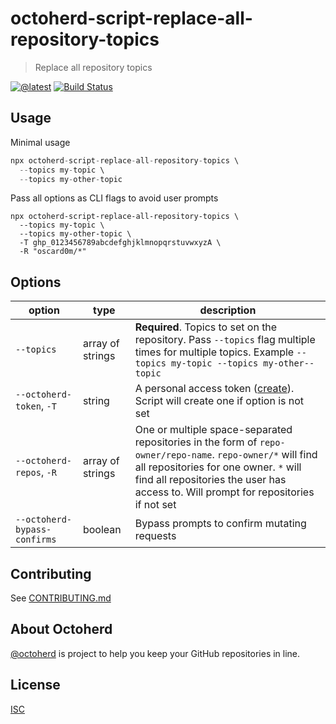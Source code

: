 # octoherd-script-replace-all-repository-topics

> Replace all repository topics

[![@latest](https://img.shields.io/npm/v/octoherd-script-replace-all-repository-topics.svg)](https://www.npmjs.com/package/octoherd-script-replace-all-repository-topics)
[![Build Status](https://github.com/oscard0m/octoherd-script-replace-all-repository-topics/workflows/Test/badge.svg)](https://github.com/oscard0m/octoherd-script-replace-all-repository-topics/actions?query=workflow%3ATest+branch%3Amain)

## Usage

Minimal usage

```js
npx octoherd-script-replace-all-repository-topics \
  --topics my-topic \
  --topics my-other-topic
```

Pass all options as CLI flags to avoid user prompts

```
npx octoherd-script-replace-all-repository-topics \
  --topics my-topic \
  --topics my-other-topic \
  -T ghp_0123456789abcdefghjklmnopqrstuvwxyzA \
  -R "oscard0m/*"
```

## Options

| option                       | type             | description                                                                                                                                                                                                                                 |
| ---------------------------- | ---------------- | ------------------------------------------------------------------------------------------------------------------------------------------------------------------------------------------------------------------------------------------- |
| `--topics`                   | array of strings | **Required**. Topics to set on the repository. Pass `--topics` flag multiple times for multiple topics. Example `--topics my-topic --topics my-other--topic`                                                                                |
| `--octoherd-token`, `-T`     | string           | A personal access token ([create](https://github.com/settings/tokens/new?scopes=repo)). Script will create one if option is not set                                                                                                         |
| `--octoherd-repos`, `-R`     | array of strings | One or multiple space-separated repositories in the form of `repo-owner/repo-name`. `repo-owner/*` will find all repositories for one owner. `*` will find all repositories the user has access to. Will prompt for repositories if not set |
| `--octoherd-bypass-confirms` | boolean          | Bypass prompts to confirm mutating requests                                                                                                                                                                                                 |

## Contributing

See [CONTRIBUTING.md](CONTRIBUTING.md)

## About Octoherd

[@octoherd](https://github.com/octoherd/) is project to help you keep your GitHub repositories in line.

## License

[ISC](LICENSE.md)
